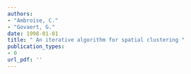 ```yaml
---
authors: 
- "Ambroise, C."
- "Govaert, G."
date: 1998-01-01
title: " An iterative algorithm for spatial clustering "
publication_types:
- 0
url_pdf: ''
---
```

